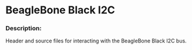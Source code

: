 # BeagleBone Black I2C
### Description:
Header and source files for interacting with the BeagleBone Black I2C bus.